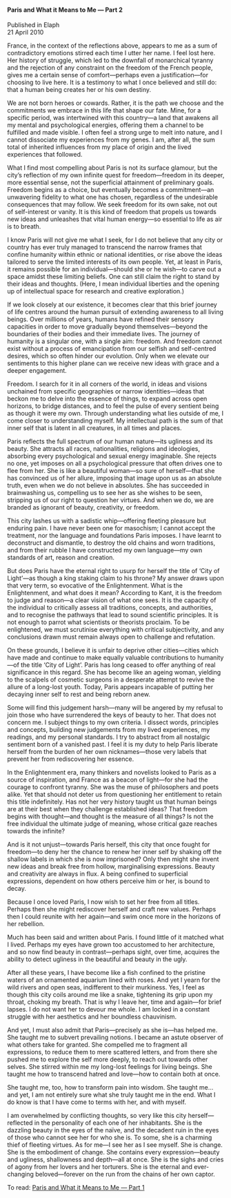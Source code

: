 <h4>Paris and What it Means to Me — Part 2</h4>


Published in Elaph
<br>
21 April 2010


France, in the context of the reflections above, appears to me as a sum of contradictory emotions stirred each time I utter her name. I feel lost here. Her history of struggle, which led to the downfall of monarchical tyranny and the rejection of any constraint on the freedom of the French people, gives me a certain sense of comfort—perhaps even a justification—for choosing to live here. It is a testimony to what I once believed and still do: that a human being creates her or his own destiny.

We are not born heroes or cowards. Rather, it is the path we choose and the commitments we embrace in this life that shape our fate. Mine, for a specific period, was intertwined with this country—a land that awakens all my mental and psychological energies, offering them a channel to be fulfilled and made visible. I often feel a strong urge to melt into nature, and I cannot dissociate my experiences from my genes. I am, after all, the sum total of inherited influences from my place of origin and the lived experiences that followed.

What I find most compelling about Paris is not its surface glamour, but the city’s reflection of my own infinite quest for freedom—freedom in its deeper, more essential sense, not the superficial attainment of preliminary goals. Freedom begins as a choice, but eventually becomes a commitment—an unwavering fidelity to what one has chosen, regardless of the undesirable consequences that may follow. We seek freedom for its own sake, not out of self-interest or vanity. It is this kind of freedom that propels us towards new ideas and unleashes that vital human energy—so essential to life as air is to breath.

I know Paris will not give me what I seek, for I do not believe that any city or country has ever truly managed to transcend the narrow frames that confine humanity within ethnic or national identities, or rise above the ideas tailored to serve the limited interests of its own people. Yet, at least in Paris, it remains possible for an individual—should she or he wish—to carve out a space amidst these limiting beliefs. One can still claim the right to stand by their ideas and thoughts. (Here, I mean individual liberties and the opening up of intellectual space for research and creative exploration.)

If we look closely at our existence, it becomes clear that this brief journey of life centres around the human pursuit of extending awareness to all living beings. Over millions of years, humans have refined their sensory capacities in order to move gradually beyond themselves—beyond the boundaries of their bodies and their immediate lives. The journey of humanity is a singular one, with a single aim: freedom. And freedom cannot exist without a process of emancipation from our selfish and self-centred desires, which so often hinder our evolution. Only when we elevate our sentiments to this higher plane can we receive new ideas with grace and a deeper engagement.

Freedom. I search for it in all corners of the world, in ideas and visions unchained from specific geographies or narrow identities—ideas that beckon me to delve into the essence of things, to expand across open horizons, to bridge distances, and to feel the pulse of every sentient being as though it were my own. Through understanding what lies outside of me, I come closer to understanding myself. My intellectual path is the sum of that inner self that is latent in all creatures, in all times and places.

Paris reflects the full spectrum of our human nature—its ugliness and its beauty. She attracts all races, nationalities, religions and ideologies, absorbing every psychological and sexual energy imaginable. She rejects no one, yet imposes on all a psychological pressure that often drives one to flee from her. She is like a beautiful woman—so sure of herself—that she has convinced us of her allure, imposing that image upon us as an absolute truth, even when we do not believe in absolutes. She has succeeded in brainwashing us, compelling us to see her as she wishes to be seen, stripping us of our right to question her virtues. And when we do, we are branded as ignorant of beauty, creativity, or freedom.

This city lashes us with a sadistic whip—offering fleeting pleasure but enduring pain. I have never been one for masochism; I cannot accept the treatment, nor the language and foundations Paris imposes. I have learnt to deconstruct and dismantle, to destroy the old chains and worn traditions, and from their rubble I have constructed my own language—my own standards of art, reason and creation.

But does Paris have the eternal right to usurp for herself the title of ‘City of Light’—as though a king staking claim to his throne? My answer draws upon that very term, so evocative of the Enlightenment. What is the Enlightenment, and what does it mean? According to Kant, it is the freedom to judge and reason—a clear vision of what one sees. It is the capacity of the individual to critically assess all traditions, concepts, and authorities, and to recognise the pathways that lead to sound scientific principles. It is not enough to parrot what scientists or theorists proclaim. To be enlightened, we must scrutinise everything with critical subjectivity, and any conclusions drawn must remain always open to challenge and refutation.

On these grounds, I believe it is unfair to deprive other cities—cities which have made and continue to make equally valuable contributions to humanity—of the title ‘City of Light’. Paris has long ceased to offer anything of real significance in this regard. She has become like an ageing woman, yielding to the scalpels of cosmetic surgeons in a desperate attempt to revive the allure of a long-lost youth. Today, Paris appears incapable of putting her decaying inner self to rest and being reborn anew.

Some will find this judgement harsh—many will be angered by my refusal to join those who have surrendered the keys of beauty to her. That does not concern me. I subject things to my own criteria. I dissect words, principles and concepts, building new judgements from my lived experiences, my readings, and my personal standards. I try to abstract from all nostalgic sentiment born of a vanished past. I feel it is my duty to help Paris liberate herself from the burden of her own nicknames—those very labels that prevent her from rediscovering her essence.

In the Enlightenment era, many thinkers and novelists looked to Paris as a source of inspiration, and France as a beacon of light—for she had the courage to confront tyranny. She was the muse of philosophers and poets alike. Yet that should not deter us from questioning her entitlement to retain this title indefinitely. Has not her very history taught us that human beings are at their best when they challenge established ideas? That freedom begins with thought—and thought is the measure of all things? Is not the free individual the ultimate judge of meaning, whose critical gaze reaches towards the infinite?

And is it not unjust—towards Paris herself, this city that once fought for freedom—to deny her the chance to renew her inner self by shaking off the shallow labels in which she is now imprisoned? Only then might she invent new ideas and break free from hollow, marginalising expressions. Beauty and creativity are always in flux. A being confined to superficial expressions, dependent on how others perceive him or her, is bound to decay.

Because I once loved Paris, I now wish to set her free from all titles. Perhaps then she might rediscover herself and craft new values. Perhaps then I could reunite with her again—and swim once more in the horizons of her rebellion.

Much has been said and written about Paris. I found little of it matched what I lived. Perhaps my eyes have grown too accustomed to her architecture, and so now find beauty in contrast—perhaps sight, over time, acquires the ability to detect ugliness in the beautiful and beauty in the ugly.

After all these years, I have become like a fish confined to the pristine waters of an ornamented aquarium lined with roses. And yet I yearn for the wild rivers and open seas, indifferent to their murkiness. Yes, I feel as though this city coils around me like a snake, tightening its grip upon my throat, choking my breath. That is why I leave her, time and again—for brief lapses. I do not want her to devour me whole. I am locked in a constant struggle with her aesthetics and her boundless chauvinism.

And yet, I must also admit that Paris—precisely as she is—has helped me. She taught me to subvert prevailing notions. I became an astute observer of what others take for granted. She compelled me to fragment all expressions, to reduce them to mere scattered letters, and from there she pushed me to explore the self more deeply, to reach out towards other selves. She stirred within me my long-lost feelings for living beings. She taught me how to transcend hatred and love—how to contain both at once.

She taught me, too, how to transform pain into wisdom. She taught me… and yet, I am not entirely sure what she truly taught me in the end. What I do know is that I have come to terms with her, and with myself.

I am overwhelmed by conflicting thoughts, so very like this city herself—reflected in the personality of each one of her inhabitants. She is the dazzling beauty in the eyes of the naïve, and the decadent ruin in the eyes of those who cannot see her for who she is. To some, she is a charming thief of fleeting virtues. As for me—I see her as I see myself. She is change. She is the embodiment of change. She contains every expression—beauty and ugliness, shallowness and depth—all at once. She is the sighs and cries of agony from her lovers and her torturers. She is the eternal and ever-changing beloved—forever on the run from the chains of her own captor.

To read: [Paris and What it Means to Me — Part 1](article36.md)
